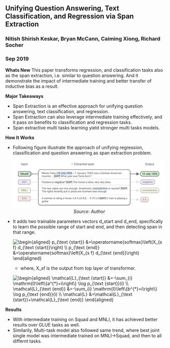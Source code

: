 ## Unifying Question Answering, Text Classification, and Regression via Span Extraction
### Nitish Shirish Keskar, Bryan McCann, Caiming Xiong, Richard Socher
### Sep 2019

**Whats New**
This paper transforms regression, and classification tasks also as the span extraction, i.e. similar to question answering. And it demonstrate the impact of intermediate training and better transfer of inductive bias as a result.

**Major Takeaways**
* Span Extraction is an effective approach for unifying question answering, text classification, and regression.
* Span Extraction can also leverage intermediate training effectively, and it pass on benefits to classification and regression tasks.
* Span extractive multi tasks learning yield stronger multi tasks models. 

**How It Works**
* Following figure illustrate the approach of unifying regression, classification and question answering as span extraction problem.

    <p align="center">
        <img width=600 src="images/spanex_unified.png">
        <em>Source: Author</em>
        </p>

* It adds two trainable parameters vectors d_start and d_end, specifically to learn the possible range of start and end, and then detecting span in that range.

    <img src="https://i.upmath.me/svg/%5Cbegin%7Baligned%7D%0Ap_%7B%5Ctext%20%7Bstart%7D%7D%20%26%3D%5Coperatorname%7Bsoftmax%7D%5Cleft(X_%7Bs%20f%7D%20d_%7B%5Ctext%20%7Bstart%7D%7D%5Cright)%20%5C%5C%0Ap_%7B%5Ctext%20%7Bend%7D%7D%20%26%3D%5Coperatorname%7Bsoftmax%7D%5Cleft(X_%7Bs%20f%7D%20d_%7B%5Ctext%20%7Bend%7D%7D%5Cright)%0A%5Cend%7Baligned%7D" alt="\begin{aligned}
p_{\text {start}} &amp;=\operatorname{softmax}\left(X_{s f} d_{\text {start}}\right) \\
p_{\text {end}} &amp;=\operatorname{softmax}\left(X_{s f} d_{\text {end}}\right)
\end{aligned}" />

    * where, X_sf is the output from top layer of transformer.

    <img src="https://i.upmath.me/svg/%5Cbegin%7Baligned%7D%0A%5Cmathcal%7BL%7D_%7B%5Ctext%20%7Bstart%7D%7D%20%26%3D-%5Csum_%7Bi%7D%20%5Cmathrm%7BI%7D%5Cleft%5C%7Ba%5E%7B*%7D%3Di%5Cright%5C%7D%20%5Clog%20p_%7B%5Ctext%20%7Bstart%7D%7D(i)%20%5C%5C%0A%5Cmathcal%7BL%7D_%7B%5Ctext%20%7Bend%7D%7D%20%26%3D-%5Csum_%7Bi%7D%20%5Cmathrm%7BI%7D%5Cleft%5C%7Bb%5E%7B*%7D%3Di%5Cright%5C%7D%20%5Clog%20p_%7B%5Ctext%20%7Bend%7D%7D(i)%20%5C%5C%0A%5Cmathcal%7BL%7D%20%26%3D%5Cmathcal%7BL%7D_%7B%5Ctext%20%7Bstart%7D%7D%2B%5Cmathcal%7BL%7D_%7B%5Ctext%20%7Bend%7D%7D%0A%5Cend%7Baligned%7D" alt="\begin{aligned}
\mathcal{L}_{\text {start}} &amp;=-\sum_{i} \mathrm{I}\left\{a^{*}=i\right\} \log p_{\text {start}}(i) \\
\mathcal{L}_{\text {end}} &amp;=-\sum_{i} \mathrm{I}\left\{b^{*}=i\right\} \log p_{\text {end}}(i) \\
\mathcal{L} &amp;=\mathcal{L}_{\text {start}}+\mathcal{L}_{\text {end}}
\end{aligned}" />

**Results**
* With intermediate training on Squad and MNLI, it has achieved better results over GLUE tasks as well.
* Similarily, Multi-task model also followed same trend, where best joint single model was intermediate trained on MNLI->Squad, and then to all differnt tasks.

